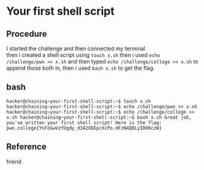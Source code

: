 # Your first shell script

## Procedure
I started the challenge and then connected my terminal<br>
then i created a shell script using `touch x.sh` then i used `echo /challenge/pwn >> x.sh`
and then typed `echo /challenge/college >> x.sh` to append those both in,
then i used `bash x.sh` to get the flag.

## bash
`hacker@chaining~your-first-shell-script:~$ touch x.sh
hacker@chaining~your-first-shell-script:~$ echo /challenge/pwn >> x.sh
hacker@chaining~your-first-shell-script:~$ echo /challenge/college >> x.sh
hacker@chaining~your-first-shell-script:~$ bash x.sh
Great job, you've written your first shell script! Here is the flag:
pwn.college{YsFoGwVzYUgdy_d342OEEpcXcPo.dFzN4QDLyIDO0czW}`

## Reference
friend
